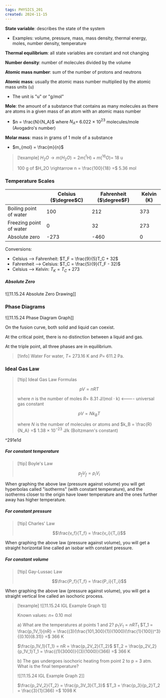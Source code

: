 ```yaml
---
tags: PHYSICS_201
created: 2024-11-15
---
```


**State variable**: describes the state of the system
- Examples: volume, pressure, mass, mass density, thermal energy, moles, number density, temperature

**Thermal equilibrium**: all state variables are constant and not changing

**Number density**: number of molecules divided by the volume

**Atomic mass number**: sum of the number of protons and neutrons

**Atomic mass**: usually the atomic mass number multiplied by the atomic mass units (u)
- The unit is "u" or "g/mol"

**Mole**: the amount of a substance that contains as many molecules as there are atoms in a given mass of an atom with an atomic mass number
- $n = \frac{N}{N_A}$ where $N_A =$ 6.022 $\times$ 10$^23$ molecules/mole (Avogadro's number)

**Molar mass**: mass in grams of 1 mole of a substance
- $m_{mol} = \frac{m}{n}$

> [!example]
> $H_2O \rightarrow m(H_2O) = 2m(^1H) + m(^{16}O) =$ 18 u
> 
> 100 g of $H_2O \rightarrow n = \frac{100}{18} =$ 5.36 mol

### Temperature Scales

|     |  Celsius ($\degree$C)   |  Fahrenheit ($\degree$F)   |  Kelvin (K)   |
| --- | --- | --- | --- |
| Boiling point of water    | 100    |  212   |  373   |
| Freezing point of water    |  0   |  32   |  273   |
| Absolute zero    |  -273   | -460    |  0   |


Conversions:
- Celsius --> Fahrenheit: $T_F = \frac{9}{5}T_C + 32$
- Fahrenheit --> Celsius: $T_C = \frac{5}{9}(T_F - 32)$
- Celsius --> Kelvin: $T_K = T_C + 273$

##### Absolute Zero

![[11.15.24 Absolute Zero Drawing]]

### Phase Diagrams

![[11.15.24 Phase Diagram Graph]]

On the fusion curve, both solid and liquid can coexist.

At the critical point, there is no distinction between a liquid and gas.

At the triple point, all three phases are in equilibrium.

> [!info] Water
> For water, $T =$ 273.16 K and $P =$ 611.2 Pa.

### Ideal Gas Law

> [!tip] Ideal Gas Law Formulas
> 
> $$pV = nRT$$
> 
> where $n$ is the number of moles $R =$ 8.31 J/(mol $\cdot$ k) <---- universal gas constant
> 
> $$pV = Nk_B T$$
> 
> where $N$ is the number of molecules or atoms and $k_B = \frac{R}{N_A} =$ 1.38 $\times$ 10$^{-23}$ J/k (Boltzmann's constant)

^291e1d

##### For constant temperature

> [!tip] Boyle's Law
> 
> $$p_f V_f = p_i V_i$$

When graphing the above law (pressure against volume) you will get hyperbolas called "isotherms" (with constant temperature), and the isotherms closer to the origin have lower temperature and the ones further away has higher temperature.

##### For constant pressure

> [!tip] Charles' Law
> 
> $$\frac{v_f}{T_f} = \frac{v_i}{T_i}$$

When graphing the above law (pressure against volume), you will get a straight horizontal line called an isobar with constant pressure.

##### For constant volume

> [!tip] Gay-Lussac Law
> 
> $$\frac{P_f}{T_f} = \frac{P_i}{T_i}$$

When graphing the above law (pressure against volume), you will get a straight vertical line called an isochoric process.

> [!example]
> ![[11.15.24 IGL Example Graph 1]]
> 
> Known values:
> $n =$ 0.10 mol
> 
> a) What are the temperatures at points 1 and 2?
> $p_1V_1 = nRT_1$
> $T_1 = \frac{p_1V_1}{nR} = \frac{(3)(\frac{101,300}{1})(1000)(\frac{1}{100})^3}{(0.10)(8.31)} =$ 366 K
> 
> $\frac{p_1V_1}{T_1} = nR = \frac{p_2V_2}{T_2}$
> $T_2 = \frac{p_2V_2}{p_1V_1}T_1 = \frac{(1)(3000)}{(3)(1000)}(366) =$ 366 K
> 
> 
> b) The gas undergoes isochoric heating from point 2 to p = 3 atm. What is the final temperature?
> 
> ![[11.15.24 IGL Example Graph 2]]
> 
> $\frac{p_2V_2}{T_2} = \frac{p_3V_3}{T_3}$
> $T_3 = \frac{p_3}{p_2}T_2 = \frac{3}{1}(366) =$ 1098 K